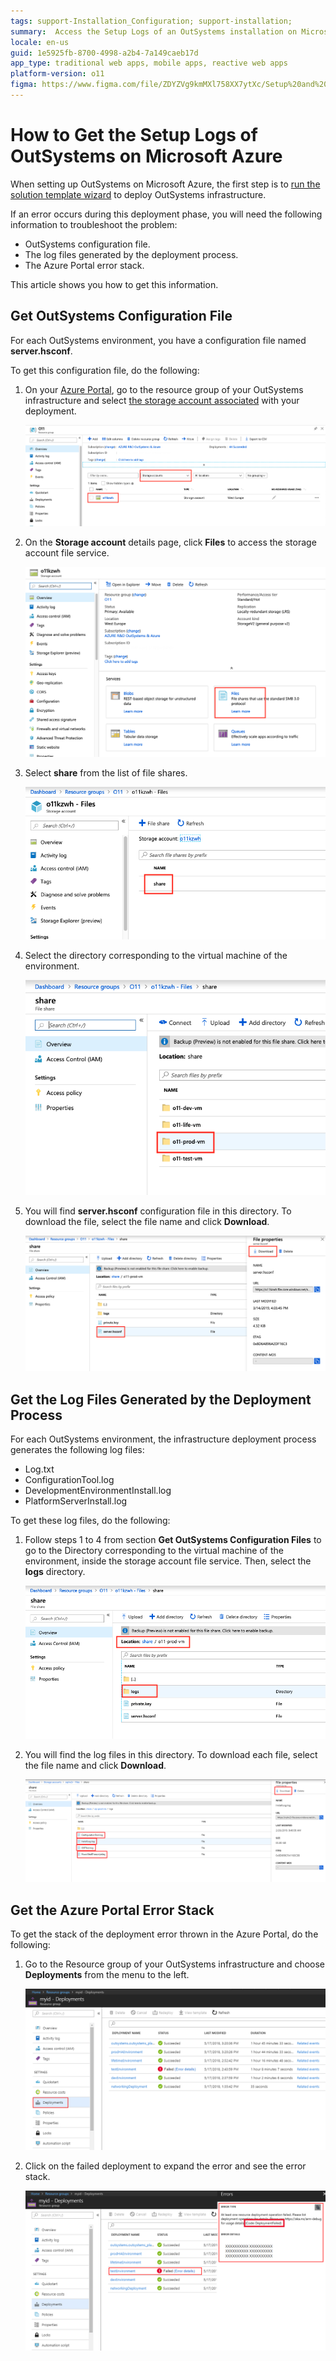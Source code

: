 ```yaml
---
tags: support-Installation_Configuration; support-installation;
summary:  Access the Setup Logs of an OutSystems installation on Microsoft Azure.
locale: en-us
guid: 1e5925fb-8700-4998-a2b4-7a149caeb17d
app_type: traditional web apps, mobile apps, reactive web apps
platform-version: o11
figma: https://www.figma.com/file/ZDYZVg9kmMXl758XX7ytXc/Setup%20and%20maintain%20your%20OutSystems%20Infrastructure?node-id=352:1278
---
```


# How to Get the Setup Logs of OutSystems on Microsoft Azure

When setting up OutSystems on Microsoft Azure, the first step is to [run the solution template wizard](set-up-platform.md#run-the-solution-template-wizard "Set Up OutSystems on Microsoft Azure") to deploy OutSystems infrastructure.

If an error occurs during this deployment phase, you will need the following information to troubleshoot the problem:

* OutSystems configuration file.
* The log files generated by the deployment process.
* The Azure Portal error stack.

This article shows you how to get this information.

## Get OutSystems Configuration File

For each OutSystems environment, you have a configuration file named **server.hsconf**.

To get this configuration file, do the following:

1. On your [Azure Portal](https://portal.azure.com), go to the resource group of your OutSystems infrastructure and select [the storage account associated](quick-reference.md#storage-accounts "Quick Reference for OutSystems on Microsoft Azure") with your deployment.

    ![Azure Portal showing the resource group of OutSystems infrastructure](images/Logs-Azure-1.png "Azure Portal Resource Group")

1. On the **Storage account** details page, click **Files** to access the storage account file service.

    ![Storage account details page with Files option highlighted](images/Logs-Azure-2.png "Storage Account Details")  

1. Select **share** from the list of file shares.

    ![List of file shares in the Azure storage account](images/Logs-Azure-3.png "File Shares in Storage Account")  

1. Select the directory corresponding to the virtual machine of the environment.

    ![Directory corresponding to the virtual machine in the Azure file share](images/Logs-Azure-4.png "Virtual Machine Directory")  

1. You will find **server.hsconf** configuration file in this directory. To download the file, select the file name and click **Download**.

    ![server.hsconf configuration file selected for download in Azure file share](images/Logs-Azure-8.png "Download server.hsconf File")

## Get the Log Files Generated by the Deployment Process

For each OutSystems environment, the infrastructure deployment process generates the following log files:

* Log.txt
* ConfigurationTool.log
* DevelopmentEnvironmentInstall.log
* PlatformServerInstall.log

To get these log files, do the following:

1. Follow steps 1 to 4 from section  **Get OutSystems Configuration Files** to go to the Directory corresponding to the virtual machine of the environment, inside the storage account file service. Then, select the **logs** directory.

    ![Navigating to the logs directory inside the Azure file share](images/Logs-Azure-9.png "Logs Directory in Azure File Share")  

1. You will find the log files in this directory. To download each file, select the file name and click **Download**.

    ![List of OutSystems log files available for download in Azure file share](images/Logs-Azure-6.png "Download Log Files")

## Get the Azure Portal Error Stack

To get the stack of the deployment error thrown in the Azure Portal, do the following:

1. Go to the Resource group of your OutSystems infrastructure and choose **Deployments** from the menu to the left.

    ![Azure Portal showing the Deployments section of the OutSystems resource group](images/Logs-Azure-7.png "Azure Portal Deployments Section")

1. Click on the failed deployment to expand the error and see the error stack.

    ![Detailed view of a failed deployment error stack in the Azure Portal](images/Logs-Azure-10.png "Azure Portal Deployment Error Stack")
